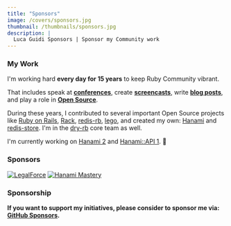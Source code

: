```yaml
---
title: "Sponsors"
image: /covers/sponsors.jpg
thumbnail: /thumbnails/sponsors.jpg
description: |
  Luca Guidi Sponsors | Sponsor my Community work
---
```


### My Work

I'm working hard **every day for 15 years** to keep Ruby Community vibrant.

That includes speak at [**conferences**](https://www.youtube.com/results?search_query=luca+guidi+ruby), create [**screencasts**](https://www.youtube.com/channel/UCAprzjCQpYdzyN9Bv-Iq1sA), write [**blog posts**](/), and play a role in [**Open Source**](https://github.com/jodosha).

During these years, I contributed to several important Open Source projects like [Ruby on Rails](https://github.com/rails/rails), [Rack](https://github.com/rack/rack), [redis-rb](https://github.com/redis/redis-rb), [lego](https://github.com/go-acme/lego), and created my own: [Hanami](https://github.com/hanami) and [redis-store](https://github.com/redis-store).
I'm in the [dry-rb](https://github.com/dry-rb) core team as well.

I'm currently working on [Hanami 2](https://github.com/hanami/hanami/issues/1067) and [Hanami::API 1](https://github.com/hanami/api). 🌸

### Sponsors

[![LegalForce](/images/sponsors/legalforce.png)](https://www.legalforce.co.jp/)
[![Hanami Mastery](/images/sponsors/hanamimastery.jpeg)](https://hanamimastery.com/)
### Sponsorship

**If you want to support my initiatives, please consider to sponsor me via: [GitHub Sponsors](https://github.com/sponsors/jodosha).**

